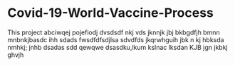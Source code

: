 # Covid-19-World-Vaccine-Process
This project
abciwqej
pojefiodj
dvsdsdf
nkj
vds
jknnjk
jbj
bkbgdfjh
bmnn
mnbnkjbasdc
ihh
sdads
fwsdfdfsdjlsa
sdvdfds jkqrwhguih
jbk
n kj
hbksda
nmhkj;
jnhb
dsadas
sdd
qewqwe
dsasdku,lkum
kslnac
lksdan
KJB
jgn
jkbkj
ghvjh
